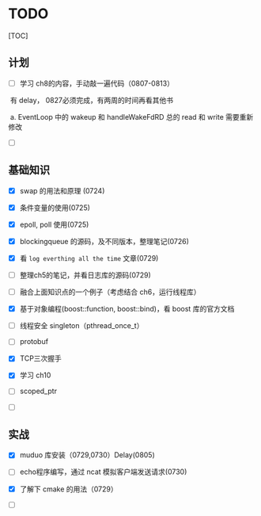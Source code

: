 # TODO

[TOC]

## 计划

-[ ] 学习 ch8的内容，手动敲一遍代码（0807-0813）


​        有 delay， 0827必须完成，有两周的时间再看其他书

​          a. EventLoop 中的 wakeup 和 handleWakeFdRD 总的 read 和 write 需要重新修改



-[ ] ​



## 基础知识

- [x] swap 的用法和原理 (0724)


- [x] 条件变量的使用(0725)

- [x] epoll, poll 使用(0725)

- [x] blockingqueue 的源码，及不同版本，整理笔记(0726)

- [x] 看 `log everthing all the time` 文章(0729)

- [ ] 整理ch5的笔记，并看日志库的源码(0729)

- [ ] 融合上面知识点的一个例子（考虑结合 ch6，运行线程库）

- [x] 基于对象编程(boost::function, boost::bind)，看 boost 库的官方文档

- [ ] 线程安全 singleton（pthread_once_t）

- [ ] protobuf

- [x] TCP三次握手

- [x] 学习 ch10

- [ ] scoped_ptr

- [ ] ​


## 实战

- [x] muduo 库安装（0729,0730）Delay(0805)

- [ ] echo程序编写，通过 ncat 模拟客户端发送请求(0730)

- [x] 了解下 cmake 的用法（0729）
- [ ] ​




